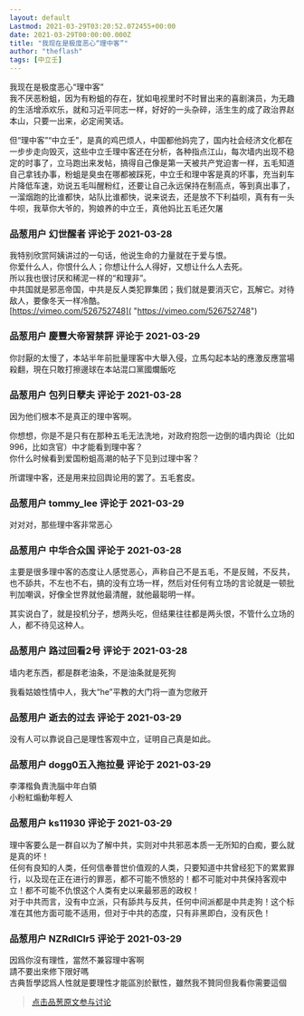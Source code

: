 ```yaml
---
layout: default
Lastmod: 2021-03-29T03:20:52.072455+00:00
date: 2021-03-29T00:00:00.000Z
title: "我现在是极度恶心“理中客”"
author: "theflash"
tags: [中立壬]
---
```


我现在是极度恶心“理中客”  
我不厌恶粉蛆，因为有粉蛆的存在，犹如电视里时不时冒出来的喜剧演员，为无趣的生活增添欢乐，就和习近平同志一样，好好的一头杂碎，活生生的成了政治界赵本山，只要一出来，必定闹笑话。  
  
但“理中客”“中立壬”，是真的鸡巴烦人，中国都他妈完了，国内社会经济文化都在一步步走向毁灭，这些中立壬理中客还在分析，各种指点江山，每次墙内出现不稳定的时事了，立马跑出来发帖，搞得自己像是第一天被共产党迫害一样，五毛知道自己拿钱办事，粉蛆是臭虫在哪都被踩死，中立壬和理中客是真的坏事，充当刹车片降低车速，劝说五毛叫醒粉红，还要让自己永远保持在制高点，等到真出事了，一溜烟跑的比谁都快，站队比谁都快，说来说去，还是放不下利益呗，真有有一头牛呗，我草你大爷的，狗娘养的中立壬，真他妈比五毛还欠屠

            
### 品葱用户 **幻世醒者** 评论于 2021-03-28
        
我特别欣赏阿姨讲过的一句话，他说生命的力量就在于爱与恨。  
你爱什么人，你恨什么人；你想让什么人得好，又想让什么人去死。  
所以我也很讨厌和稀泥一样的“和理非”。  
中共国就是邪恶帝国，中共是反人类犯罪集团；我们就是要消灭它，瓦解它。对待敌人，要像冬天一样冷酷。  
[https://vimeo.com/526752748]( "https://vimeo.com/526752748")
        


            
### 品葱用户 **慶豐大帝習禁評** 评论于 2021-03-29
        
你討厭的太慢了，本站半年前批量理客中大舉入侵，立馬勾起本站的應激反應當場殺翻，現在只敢打擦邊球在本站混口黨國爛飯吃
        


            
### 品葱用户 **包列日孽夫** 评论于 2021-03-28
        
因为他们根本不是真正的理中客啊。  
  
  
你想想，你是不是只有在那种五毛无法洗地，对政府抱怨一边倒的墙内舆论（比如996，比如贪官）中才能看到理中客？  
你什么时候看到爱国粉蛆高潮的帖子下见到过理中客？  
  
  
所谓理中客，还是用来拉回舆论用的罢了。五毛套皮。
        


            
### 品葱用户 **tommy_lee** 评论于 2021-03-29
        
对对对，那些理中客非常恶心
        


            
### 品葱用户 **中华合众国** 评论于 2021-03-28
        
主要是很多理中客的态度让人感觉恶心，声称自己不是五毛，不是反贼，不反共，也不舔共，不左也不右，搞的没有立场一样，然后对任何有立场的言论就是一顿批判加嘲讽，好像全世界就他最清醒，就他最聪明一样。  
  
其实说白了，就是投机分子，想两头吃，但结果往往都是两头恨，不管什么立场的人，都不待见这种人。
        


            
### 品葱用户 **路过回看2号** 评论于 2021-03-28
        
墙内老东西，都是群老油条，不是油条就是死狗  
  
我看姑娘性情中人，我大“he”平教的大门将一直为您敞开
        


            
### 品葱用户 **逝去的过去** 评论于 2021-03-29
        
没有人可以靠说自己是理性客观中立，证明自己真是如此。
        


            
### 品葱用户 **dogg0五入拖拉曼** 评论于 2021-03-29
        
李澤楷負責洗腦中年白領  
小粉紅煽動年輕人
        


            
### 品葱用户 **ks11930** 评论于 2021-03-29
        
理中客要么是一群自以为了解中共，实则对中共邪恶本质一无所知的白痴，要么就是真的坏！  
任何有良知的人类，任何信奉普世价值观的人类，只要知道中共曾经犯下的累累罪行，以及现在正在进行的罪恶，都不可能不愤怒的！都不可能对中共保持客观中立！都不可能不仇恨这个人类有史以来最邪恶的政权！  
对于中共而言，没有中立派，只有舔共与反共，任何中间派都是中共走狗！这个标准在其他方面可能不适用，但对于中共的态度，只有非黑即白，没有灰色！
        


            
### 品葱用户 **NZRdlClr5** 评论于 2021-03-29
        
因爲你沒有理性，當然不兼容理中客啊  
請不要出來修下限好嗎  
古典哲學認爲人性就是要理性才能區別於獸性，雖然我不贊同但我看你需要這個
        






> [点击品葱原文参与讨论](https://pincong.rocks/article/30829)

